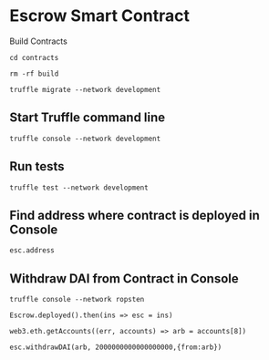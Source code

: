 # Escrow Smart Contract

Build Contracts
```
cd contracts

rm -rf build

truffle migrate --network development

```

## Start Truffle command line

```
truffle console --network development
```

## Run tests

```
truffle test --network development
```

## Find address where contract is deployed in Console

```
esc.address

```

## Withdraw DAI from Contract in Console

```
truffle console --network ropsten

Escrow.deployed().then(ins => esc = ins)

web3.eth.getAccounts((err, accounts) => arb = accounts[8])

esc.withdrawDAI(arb, 2000000000000000000,{from:arb})
```
